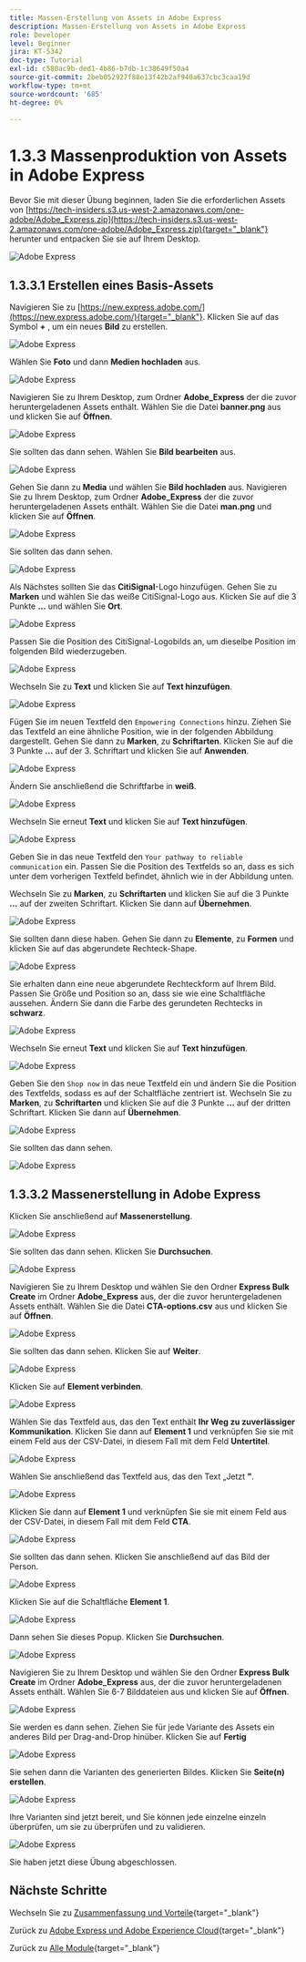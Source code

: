 ```yaml
---
title: Massen-Erstellung von Assets in Adobe Express
description: Massen-Erstellung von Assets in Adobe Express
role: Developer
level: Beginner
jira: KT-5342
doc-type: Tutorial
exl-id: c580ac9b-ded1-4b86-b7db-1c38649f50a4
source-git-commit: 2beb052927f88e13f42b2af940a637cbc3caa19d
workflow-type: tm+mt
source-wordcount: '685'
ht-degree: 0%

---
```


# 1.3.3 Massenproduktion von Assets in Adobe Express

Bevor Sie mit dieser Übung beginnen, laden Sie die erforderlichen Assets von [https://tech-insiders.s3.us-west-2.amazonaws.com/one-adobe/Adobe_Express.zip](https://tech-insiders.s3.us-west-2.amazonaws.com/one-adobe/Adobe_Express.zip){target="_blank"} herunter und entpacken Sie sie auf Ihrem Desktop.

![Adobe Express](./images/expressassets.png)

## 1.3.3.1 Erstellen eines Basis-Assets

Navigieren Sie zu [https://new.express.adobe.com/](https://new.express.adobe.com/){target="_blank"}. Klicken Sie auf das Symbol **+** , um ein neues **Bild** zu erstellen.

![Adobe Express](./images/expressbc0.png)

Wählen Sie **Foto** und dann **Medien hochladen** aus.

![Adobe Express](./images/expressbc1.png)

Navigieren Sie zu Ihrem Desktop, zum Ordner **Adobe_Express** der die zuvor heruntergeladenen Assets enthält. Wählen Sie die Datei **banner.png** aus und klicken Sie auf **Öffnen**.

![Adobe Express](./images/expressbc2.png)

Sie sollten das dann sehen. Wählen Sie **Bild bearbeiten** aus.

![Adobe Express](./images/expressbc3.png)

Gehen Sie dann zu **Media** und wählen Sie **Bild hochladen** aus. Navigieren Sie zu Ihrem Desktop, zum Ordner **Adobe_Express** der die zuvor heruntergeladenen Assets enthält. Wählen Sie die Datei **man.png** und klicken Sie auf **Öffnen**.

![Adobe Express](./images/expressbc4.png)

Sie sollten das dann sehen.

![Adobe Express](./images/expressbc5.png)

Als Nächstes sollten Sie das **CitiSignal**-Logo hinzufügen. Gehen Sie zu **Marken** und wählen Sie das weiße CitiSignal-Logo aus. Klicken Sie auf die 3 Punkte **…** und wählen Sie **Ort**.

![Adobe Express](./images/expressbc6.png)

Passen Sie die Position des CitiSignal-Logobilds an, um dieselbe Position im folgenden Bild wiederzugeben.

![Adobe Express](./images/expressbc7.png)

Wechseln Sie zu **Text** und klicken Sie auf **Text hinzufügen**.

![Adobe Express](./images/expressbc7a.png)

Fügen Sie im neuen Textfeld den `Empowering Connections` hinzu. Ziehen Sie das Textfeld an eine ähnliche Position, wie in der folgenden Abbildung dargestellt. Gehen Sie dann zu **Marken**, zu **Schriftarten**. Klicken Sie auf die 3 Punkte **…** auf der 3. Schriftart und klicken Sie auf **Anwenden**.

![Adobe Express](./images/expressbc8.png)

Ändern Sie anschließend die Schriftfarbe in **weiß**.

![Adobe Express](./images/expressbc9.png)

Wechseln Sie erneut **Text** und klicken Sie auf **Text hinzufügen**.

![Adobe Express](./images/expressbc10.png)

Geben Sie in das neue Textfeld den `Your pathway to reliable communication` ein. Passen Sie die Position des Textfelds so an, dass es sich unter dem vorherigen Textfeld befindet, ähnlich wie in der Abbildung unten.

Wechseln Sie zu **Marken**, zu **Schriftarten** und klicken Sie auf die 3 Punkte **…** auf der zweiten Schriftart. Klicken Sie dann auf **Übernehmen**.

![Adobe Express](./images/expressbc12.png)

Sie sollten dann diese haben. Gehen Sie dann zu **Elemente**, zu **Formen** und klicken Sie auf das abgerundete Rechteck-Shape.

![Adobe Express](./images/expressbc13.png)

Sie erhalten dann eine neue abgerundete Rechteckform auf Ihrem Bild. Passen Sie Größe und Position so an, dass sie wie eine Schaltfläche aussehen. Ändern Sie dann die Farbe des gerundeten Rechtecks in **schwarz**.

![Adobe Express](./images/expressbc14.png)

Wechseln Sie erneut **Text** und klicken Sie auf **Text hinzufügen**.

![Adobe Express](./images/expressbc15.png)

Geben Sie den `Shop now` in das neue Textfeld ein und ändern Sie die Position des Textfelds, sodass es auf der Schaltfläche zentriert ist. Wechseln Sie zu **Marken**, zu **Schriftarten** und klicken Sie auf die 3 Punkte **…** auf der dritten Schriftart. Klicken Sie dann auf **Übernehmen**.

![Adobe Express](./images/expressbc16.png)

Sie sollten das dann sehen.

![Adobe Express](./images/expressbc17.png)

## 1.3.3.2 Massenerstellung in Adobe Express

Klicken Sie anschließend auf **Massenerstellung**.

![Adobe Express](./images/expressbc18.png)

Sie sollten das dann sehen. Klicken Sie **Durchsuchen**.

![Adobe Express](./images/expressbc19.png)

Navigieren Sie zu Ihrem Desktop und wählen Sie den Ordner **Express Bulk Create** im Ordner **Adobe_Express** aus, der die zuvor heruntergeladenen Assets enthält. Wählen Sie die Datei **CTA-options.csv** aus und klicken Sie auf **Öffnen**.

![Adobe Express](./images/expressbc20.png)

Sie sollten das dann sehen. Klicken Sie auf **Weiter**.

![Adobe Express](./images/expressbc21.png)

Klicken Sie auf **Element verbinden**.

![Adobe Express](./images/expressbc22.png)

Wählen Sie das Textfeld aus, das den Text enthält **Ihr Weg zu zuverlässiger Kommunikation**. Klicken Sie dann auf **Element 1** und verknüpfen Sie sie mit einem Feld aus der CSV-Datei, in diesem Fall mit dem Feld **Untertitel**.

![Adobe Express](./images/expressbc23.png)

Wählen Sie anschließend das Textfeld aus, das den Text „Jetzt **&quot;**.

![Adobe Express](./images/expressbc24.png)

Klicken Sie dann auf **Element 1** und verknüpfen Sie sie mit einem Feld aus der CSV-Datei, in diesem Fall mit dem Feld **CTA**.

![Adobe Express](./images/expressbc25.png)

Sie sollten das dann sehen. Klicken Sie anschließend auf das Bild der Person.

![Adobe Express](./images/expressbc26.png)

Klicken Sie auf die Schaltfläche **Element 1**.

![Adobe Express](./images/expressbc27.png)

Dann sehen Sie dieses Popup. Klicken Sie **Durchsuchen**.

![Adobe Express](./images/expressbc28.png)

Navigieren Sie zu Ihrem Desktop und wählen Sie den Ordner **Express Bulk Create** im Ordner **Adobe_Express** aus, der die zuvor heruntergeladenen Assets enthält. Wählen Sie 6-7 Bilddateien aus und klicken Sie auf **Öffnen**.

![Adobe Express](./images/expressbc29.png)

Sie werden es dann sehen. Ziehen Sie für jede Variante des Assets ein anderes Bild per Drag-and-Drop hinüber. Klicken Sie auf **Fertig**

![Adobe Express](./images/expressbc31.png)

Sie sehen dann die Varianten des generierten Bildes. Klicken Sie **Seite(n) erstellen**.

![Adobe Express](./images/expressbc32.png)

Ihre Varianten sind jetzt bereit, und Sie können jede einzelne einzeln überprüfen, um sie zu überprüfen und zu validieren.

![Adobe Express](./images/expressbc33.png)

Sie haben jetzt diese Übung abgeschlossen.

## Nächste Schritte

Wechseln Sie zu [Zusammenfassung und Vorteile](./summary.md){target="_blank"}

Zurück zu [Adobe Express und Adobe Experience Cloud](./express.md){target="_blank"}

Zurück zu [Alle Module](./../../../overview.md){target="_blank"}